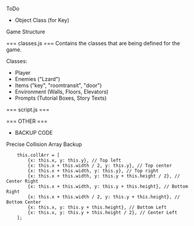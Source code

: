 ToDo
- Object Class (for Key)


Game Structure

=== classes.js ===
Contains the classes that are being defined for the game.

Classes:
- Player
- Enemies ("Lzard")
- Items ("key", "roomtransit", "door")
- Environment (Walls, Floors, Elevators)
- Prompts (Tutorial Boxes, Story Texts)


=== script.js ===








=== OTHER ===

- BACKUP CODE

Precise Collision Array Backup

        this.collArr = [
            {x: this.x, y: this.y}, // Top left
            {x: this.x + this.width / 2, y: this.y}, // Top center
            {x: this.x + this.width, y: this.y}, // Top right
            {x: this.x + this.width, y: this.y + this.height / 2}, // Center Right
            {x: this.x + this.width, y: this.y + this.height}, // Bottom Right
            {x: this.x + this.width / 2, y: this.y + this.height}, // Bottom Center
            {x: this.x, y: this.y + this.height}, // Bottom Left
            {x: this.x, y: this.y + this.height / 2}, // Center Left
        ];